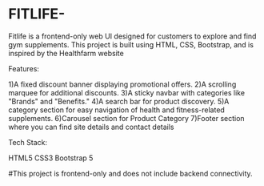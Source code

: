# FITLIFE-
Fitlife is a frontend-only web UI designed for customers to explore and find gym supplements. This project is built using HTML, CSS, Bootstrap, and is inspired by the Healthfarm website

Features:

1)A fixed discount banner displaying promotional offers.
2)A scrolling marquee for additional discounts.
3)A sticky navbar with categories like "Brands" and "Benefits."
4)A search bar for product discovery.
5)A category section for easy navigation of health and fitness-related supplements.
6)Carousel section for Product Category
7)Footer section where you can find site details and contact details

Tech Stack:

HTML5
CSS3
Bootstrap 5

#This project is frontend-only and does not include backend connectivity.
